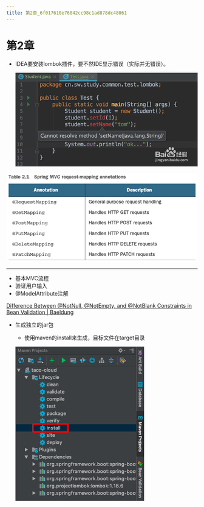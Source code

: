 ```yaml
---
title: 第2章_6f017610e76842cc98c1ad878dc48061
---
```


# 第2章

- IDEA要安装lombok插件，要不然IDE显示错误（实际并无错误）。
    
    ![%E7%AC%AC2%E7%AB%A0%206f017610e76842cc98c1ad878dc48061/Untitled.png](%E7%AC%AC2%E7%AB%A0%206f017610e76842cc98c1ad878dc48061/Untitled.png)
    

![%E7%AC%AC2%E7%AB%A0%206f017610e76842cc98c1ad878dc48061/Untitled%201.png](%E7%AC%AC2%E7%AB%A0%206f017610e76842cc98c1ad878dc48061/Untitled%201.png)

---

- 基本MVC流程
- 验证用户输入
- @ModelAttribute注解

[Difference Between @NotNull, @NotEmpty, and @NotBlank Constraints in Bean Validation | Baeldung](https://www.baeldung.com/java-bean-validation-not-null-empty-blank)

- 生成独立的jar包
    - 使用maven的install来生成，目标文件在target目录
    
    ![%E7%AC%AC2%E7%AB%A0%206f017610e76842cc98c1ad878dc48061/Untitled%202.png](%E7%AC%AC2%E7%AB%A0%206f017610e76842cc98c1ad878dc48061/Untitled%202.png)